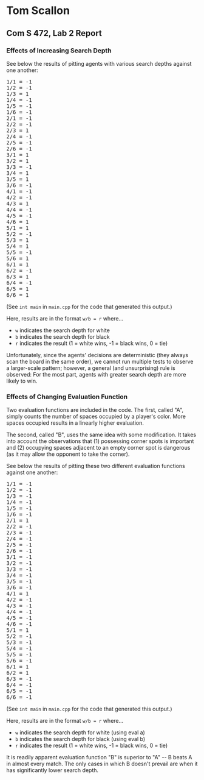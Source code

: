 # Tom Scallon
## Com S 472, Lab 2 Report

### Effects of Increasing Search Depth

See below the results of pitting agents with various search depths against one another:

<pre>
1/1 = -1
1/2 = -1
1/3 = 1
1/4 = -1
1/5 = -1
1/6 = -1
2/1 = -1
2/2 = -1
2/3 = 1
2/4 = -1
2/5 = -1
2/6 = -1
3/1 = 1
3/2 = 1
3/3 = -1
3/4 = 1
3/5 = 1
3/6 = -1
4/1 = -1
4/2 = -1
4/3 = 1
4/4 = -1
4/5 = -1
4/6 = 1
5/1 = 1
5/2 = -1
5/3 = 1
5/4 = 1
5/5 = -1
5/6 = 1
6/1 = 1
6/2 = -1
6/3 = 1
6/4 = -1
6/5 = 1
6/6 = 1</pre>

(See `int main` in `main.cpp` for the code that generated this output.)

Here, results are in the format `w/b = r` where...
  - `w` indicates the search depth for white
  - `b` indicates the search depth for black
  - `r` indicates the result (1 = white wins, -1 = black wins, 0 = tie)

Unfortunately, since the agents' decisions are deterministic (they always scan the board in the same order), we cannot run multiple tests to observe a larger-scale pattern; however, a general (and unsurprising) rule is observed: For the most part, agents with greater search depth are more likely to win.

### Effects of Changing Evaluation Function

Two evaluation functions are included in the code. The first, called "A", simply counts the number of spaces occupied by a player's color. More spaces occupied results in a linearly higher evaluation.

The second, called "B", uses the same idea with some modification. It takes into account the observations that (1) possessing corner spots is important and (2) occupying spaces adjacent to an empty corner spot is dangerous (as it may allow the opponent to take the corner).

See below the results of pitting these two different evaluation functions against one another:

<pre>
1/1 = -1
1/2 = -1
1/3 = -1
1/4 = -1
1/5 = -1
1/6 = -1
2/1 = 1
2/2 = -1
2/3 = -1
2/4 = -1
2/5 = -1
2/6 = -1
3/1 = -1
3/2 = -1
3/3 = -1
3/4 = -1
3/5 = -1
3/6 = -1
4/1 = 1
4/2 = -1
4/3 = -1
4/4 = -1
4/5 = -1
4/6 = -1
5/1 = 1
5/2 = -1
5/3 = -1
5/4 = -1
5/5 = -1
5/6 = -1
6/1 = 1
6/2 = 1
6/3 = -1
6/4 = -1
6/5 = -1
6/6 = -1</pre>

(See `int main` in `main.cpp` for the code that generated this output.)

Here, results are in the format `w/b = r` where...
  - `w` indicates the search depth for white (using eval a)
  - `b` indicates the search depth for black (using eval b)
  - `r` indicates the result (1 = white wins, -1 = black wins, 0 = tie)

It is readily apparent evaluation function "B" is superior to "A" -- B beats A in almost every match. The only cases in which B doesn't prevail are when it has significantly lower search depth.
